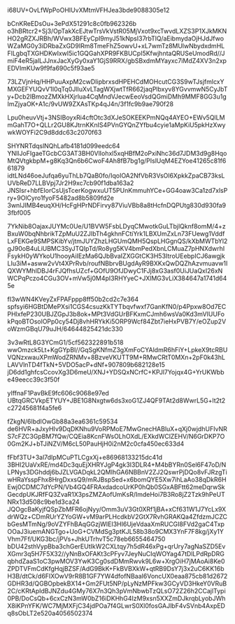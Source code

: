 i68UV+OvLfWpPoOHIUvXMtmVFHJea3bde9088305e12

bCnKReEDsOu+3ePdX51291c8c0fb962326b
o3hBRtcr2+Sj3/OpTakXcEJtwTrsVkVstR05MjVxot9xcTwvdLXZS3P1XJkMKNHO2gRZXJRBh/WVwx3BFEyCpI9myJ51kNpsI37rbTlQ/aEibmydaOjHJdJfwoWZaMG0y3iDRbaZxGD9IRm8TmeFhZ5owvU+xL7wmTz8MUlwNbydxdmHLFlLgbqTXGHDKwIxwI5ic1GQGahXPR9FKBUCpI5KfwjhntaQRUSeUmodRd//JmiF4eR5jalLJJnxJacXyGy0xaY1GjS9RRX/gbSBxdmMYayxc7iMdZ4XV3n2xpEDVImKUw9f9fa690c5f93ae5

73LZVjnHq/HHPuuAxpM2cwDIipbrxsdHPEHCdMOHcutCG3S9wTJsjfmlcxYMXGEFYUQvV1I0qTq0JlIuXvLTagWXjwtTfR662jaqPlbxyv8YGvvmwN5CyJbTy+Dcb2IBmozZMXkHXjrlua4CqMndVJecwEeoVsdQGmiDMh9MMF8GG3u1gImZjyaOK+A1c/9vUW9ZXAsTKp4qJ4n/3f1fc9b9ae790f28

Lpu0heuvVtj+3NSIBoyxRi4cftOtc3dXJeSOKEEKPmNQq4AYEO+EWv5QlLMmGahT7O+QLLr2GU8KJtrnKKnIS4PVnGYQnZYfbu4cyie1aMpKiU5pkHzXwywkWOYFi2C9d8ddc63c2070f63

SHYNRTdqslNQhLafb4181d099eedc64
YNIlJoFIgaeTGcbCG3AT3BH0VlIohxl5xqHBfM2oPxiNhc36d7JDM3d9g8HqoMtQVtgkbpM+g8Kq3Qn6b6CwoF4Ah8fB7bg1g/PIslUqM4EZYoe41265c81f661879
idtLNd46oeJufqa6yuThLb7QaB0fo/IqoIOA2NfVbR3VsOl6XpkkZpaCB73ksLUVbReD7LLBVpj7Jr2H9xc7cb90f1dba163a2
JNSIsr+hbfEIorCsUjsTcerKogwxuUT5PUnKmmuhYCe+GG4oaw3Ca1zd7xlsPry+9OlCyro1fyoF5482ad8b5809fd2e
3wnlJIMB4euqXH/HcFgHPrNDFirvy87ViuVBb8a8tHcfnDQPUtg830d930fa93fbf005

7YkNib8OajaxJUYMc0Ue/U1BVW5FsbLDyqCMwotkGuLTbjlQknf8omM/4+zBxuW0bqNhbrikTZpMuU2ZJIbTh4gkhnFCtiYrk1LBXUmZxLn73FUewg1VddfLxFEKGe9SMPSKibYv/jtmJUYZhzLHGUmQMH5QspLHGgnQS/kXbMWTbYl2gJ90oB4uLiUBMC3SyJTQIpTd/Ro8yg5KV4bmPedXbnLCMuaZ7pHNXdwrhIFsykH0yWYkoU1hooyAiIEzMa6QJbBvaIZXGGtCK3H53ItroUEebpICJ6awgjkLIu3iM+asww2vVt4XPrRvb/roufNBbrvBUgdAyR9BXKxQwDQZhAzvmuavw1IQXWYMhIDBJ4rFJQfhsUZcf+GOfU9OfJDwyC1FJj8xG3asf0UiJUaQxI26xNWCPqPczo4CGu3OV+mVw5j0M4pI3RHYyeC+JXlMG3vLiX384647a1741d645e

fI3wWN4KVeyZxFPAFppp8ff50b2cd2c7e364
spfsyi6HGBtDMePXsi1CGS4csuzKkTYTbqvfwxf7GanKfN0/p4Ppxw8Od7ECPHlxfeP230UBJZGpJ3b8ok+MPt3VdGUrBFKxmCJmh6wsVa0Kd3mVIUUFokPqoBTOsolOPp0cy54Dj8vhHRYkKi5ORP9Wcf84Zbt7ieHxPVB7Y/eOZup2VoWzmGBqU79uJH/64644825421dc330

3v3wRtL8G3YCmG1/5cf562322891b518
wwOmzck5Lt+KgGYpBI//GqSgKNfmZ3gXmFoCYAldmR6hFiY+LpkeX9tcRBUVQNzxwauXPmWodZRNMv+8BzveVKUTT9M+RMwCRtT0MXn+2pF0k43hLLAVVlnTD4fTkN+5VDO5acP+dNf+907809b682128e15
jD6dd1ghfcsCcovXg3D6meU/XNJ+YDSQxNCrfC+KPJl7Yojqx4G+YrUKWbbe49eecc39c3f50f

yIffnaF1PavBkE9fc606c9068e97ed
UBtqGRCVkpETYUY+JBE1G8Nxgtw6ds3xoG1ZJ4QF9TAt2d8WwrL5G+lt2t2c27245681f4a5fe6

fZkgN/6IbdIOwGb88a3ea6361c59534
de6HVR+aJxyHIv9DqDKNhu9VoRPMoE7MwGnecHABluX+qXj0wjdhUFIvNRS7cFZC3GpBM7fQw/CQEia8KcnFWsOLhOXdL/EXkdWClZEHV/N6GrDKP7O0Gm2KJ+bTJiNZV/M6cL50PauHjH0i2nM2c0cfa450ec633d4

fFbf3TU+3al7dIpMCuPTLCgxXj+e86968133215dc41d
3BHI2UaVxRE/md4Dc3quEjXHRYJgP4gk3I3DLR4+M4bBYRn0Sel6F47oD/NLPNys3DGhddj6bJZLVGADqkL2QMIhGA6NBBnV2ZJ2QswrPjDQo8vFJRzgTiwHRaYsspFhx8HrgDxxsQ9/mRJBspSed+x6bomQYE5Xw7ihLaAo38qDkR6HEwj0CDMC7dYcPN/Vb4GQ4FRAxdadcoUrKP0hQb0SGxABFtt62meDqrwSkGecdpUKJRfFQ3ZvaR1X3psZMZAofUmKsR/ImdeHoi7B3Ro8jZ2Tzk9hPeUTNRx13d508c9be1d3ca24
JQOgcBaKyjfQSpZbMFR6ojNyy/Omm3uV3Gt0XRf1jBA+xCf631W1J7YcLx9XdrWQz+CDmRUrYZYoGW+vM9arPLHcdkbV2GtX7RvhGRAKQa4ZfdzmJCZCbGesMTmNg/9oVZYFhBAqGGzjWIEI3HI6UjeVdaaXmRUCGI8FVd2gaC4TxpOOaJ3iuemANGTgo+UoG+CVMdSg3ptKJL58b38o9CMX3YnF7F8kg/jXy1YVhm7Ff/UKG3bc/jPVs+JhkUTrhvT5c78eb6655464750
bDU42sthVypBba3chGerEUtIkW2CXLtqy7h5dR46xPg+qrUry7agNaSZD5EvXGmr3q5H7F5X32//yNnBxOFAKt3cPFyv7JeyNuCIqWOYag47tDlLPdRpDRGqbhdZaaS1oC3pwMOV3YwK3Cg0sdDMmRwvk9L6w+XrgOiH7jMAoAi8Ke0ZPDTVFmCdKfgHqjBZSF/AdG9BkK+FkBVBXkW+qtRB9DsY7j3x2uC6KK16bH3B/dtCk/d6FIXOwV9rR8B1GF7YW4dfofNBaaI6VoncUX0eaa875cb81d2672
GDHR3d/QGBOpbekBX14+Gm2FUt5NP/pLyNzMPFkw3GCyVD3HkeY0VRuB2C/cKRtApIdBJNZdu4GMy76X7n3Qh3pVmNbwbTzQLsO72Z26h2CCajlTypi0PB/DoCsQb+6cxCzN3mW0bZ16iDKHhG4IzM9xsn5XXZmDJkrqbLyobJWhX8iKPnYFK/WC7MjMXFjC34jdPOa7f4GLwrS0Xl0fosGAJlbF4vSVnb4AxpEDq8sObLT2e520a4056502374
